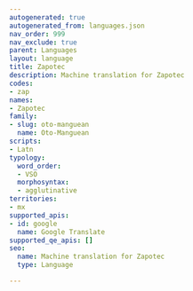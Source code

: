 ```yaml
---
autogenerated: true
autogenerated_from: languages.json
nav_order: 999
nav_exclude: true
parent: Languages
layout: language
title: Zapotec
description: Machine translation for Zapotec
codes:
- zap
names:
- Zapotec
family:
- slug: oto-manguean
  name: Oto-Manguean
scripts:
- Latn
typology:
  word_order:
  - VSO
  morphosyntax:
  - agglutinative
territories:
- mx
supported_apis:
- id: google
  name: Google Translate
supported_qe_apis: []
seo:
  name: Machine translation for Zapotec
  type: Language

---
```


